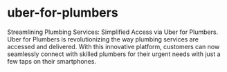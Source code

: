 # uber-for-plumbers
Streamlining Plumbing Services: Simplified Access via Uber for Plumbers.  Uber for Plumbers is revolutionizing the way plumbing services are accessed and delivered. With this innovative platform, customers can now seamlessly connect with skilled plumbers for their urgent needs with just a few taps on their smartphones.
